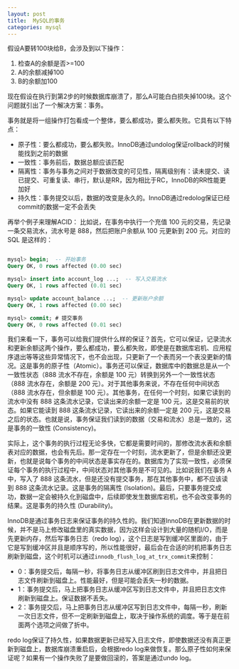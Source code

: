 ```yaml
---
layout: post
title:  MySQL的事务
categories: mysql
---
```


假设A要转100块给B，会涉及到以下操作：

1. 检查A的余额是否>=100
2. A的余额减掉100
3. B的余额加100

现在假设在执行到第2步的时候数据库崩溃了，那么A可能白白损失掉100块。这个问题就引出了一个解决方案：事务。

事务就是将一组操作打包看成一个整体，要么都成功，要么都失败。它具有以下特点：

- 原子性：要么都成功，要么都失败。InnoDB通过undolog保证rollback的时候能找到之前的数据
- 一致性：事务前后，数据总额应该匹配
- 隔离性：事务与事务之间对于数据改变的可见性，隔离级别有：读未提交、读已提交、可重复读、串行，默认是RR，因为相比于RC，InnoDB的RR性能更加好
- 持久性：事务提交以后，数据的改变是永久的。InnoDB通过redolog保证已经commit的数据一定不会丢失

再举个例子来理解ACID：
比如说，在事务中执行一个充值 100 元的交易，先记录一条交易流水，流水号是 888，然后把账户余额从 100 元更新到 200 元。对应的 SQL 是这样的：
```sql

mysql> begin;  -- 开始事务
Query OK, 0 rows affected (0.00 sec)

mysql> insert into account_log ...;  -- 写入交易流水
Query OK, 1 rows affected (0.01 sec)

mysql> update account_balance ...;  -- 更新账户余额
Query OK, 1 rows affected (0.00 sec)

mysql> commit; # 提交事务
Query OK, 0 rows affected (0.01 sec)
```

我们来看一下，事务可以给我们提供什么样的保证？首先，它可以保证，记录流水和更新余额这两个操作，要么都成功，要么都失败，即使是在数据库宕机、应用程序退出等等这些异常情况下，也不会出现，只更新了一个表而另一个表没更新的情况。这是事务的原子性（Atomic）。事务还可以保证，数据库中的数据总是从一个一致性状态（888 流水不存在，余额是 100 元）转换到另外一个一致性状态（888 流水存在，余额是 200 元）。对于其他事务来说，不存在任何中间状态（888 流水存在，但余额是 100 元）。其他事务，在任何一个时刻，如果它读到的流水中没有 888 这条流水记录，它读出来的余额一定是 100 元，这是交易前的状态。如果它能读到 888 这条流水记录，它读出来的余额一定是 200 元，这是交易之后的状态。也就是说，事务保证我们读到的数据（交易和流水）总是一致的，这是事务的一致性 (Consistency)。

实际上，这个事务的执行过程无论多快，它都是需要时间的，那修改流水表和余额表对应的数据，也会有先后。那一定存在一个时刻，流水更新了，但是余额还没更新，也就是说每个事务的中间状态是事实存在的。数据库为了实现一致性，必须保证每个事务的执行过程中，中间状态对其他事务是不可见的。比如说我们在事务 A 中，写入了 888 这条流水，但是还没有提交事务，那在其他事务中，都不应该读到 888 这条流水记录。这是事务的隔离性 (Isolation)。最后，只要事务提交成功，数据一定会被持久化到磁盘中，后续即使发生数据库宕机，也不会改变事务的结果。这是事务的持久性 (Durability)。

InnoDB是通过事务日志来保证事务的持久性的。我们知道InnoDB在更新数据的时候，并不是马上修改磁盘里的真实数据，因为这样会设计到大量的随机I/O，而是先更新内存，然后写事务日志（redo log），这个日志是写到缓冲区里面的，由于它是写到缓冲区并且是顺序写的，所以性能很好，最后会在合适的时机把事务日志刷新到磁盘，这个时机可以通过```innodb_flush_log_at_trx_commit```来控制：

- 0：事务提交后，每隔一秒，将事务日志从缓冲区刷到日志文件中，并且把日志文件刷新到磁盘上。性能最好，但是可能会丢失一秒的数据。
- 1：事务提交后，马上把事务日志从缓冲区写到日志文件中，并且把日志文件刷新到磁盘上。保证数据不丢失。
- 2：事务提交后，马上把事务日志从缓冲区写到日志文件中，每隔一秒，刷新一次日志文件，但不一定刷新到磁盘上，取决于操作系统的调度。等于是在前面两个选项之间做了折中。

redo log保证了持久性，如果数据更新已经写入日志文件，即使数据还没有真正更新到磁盘上，数据库崩溃重启后，会根据redo log来做恢复。那么原子性如何来保证呢？如果有一个操作失败了是要做回滚的，答案是通过undo log。